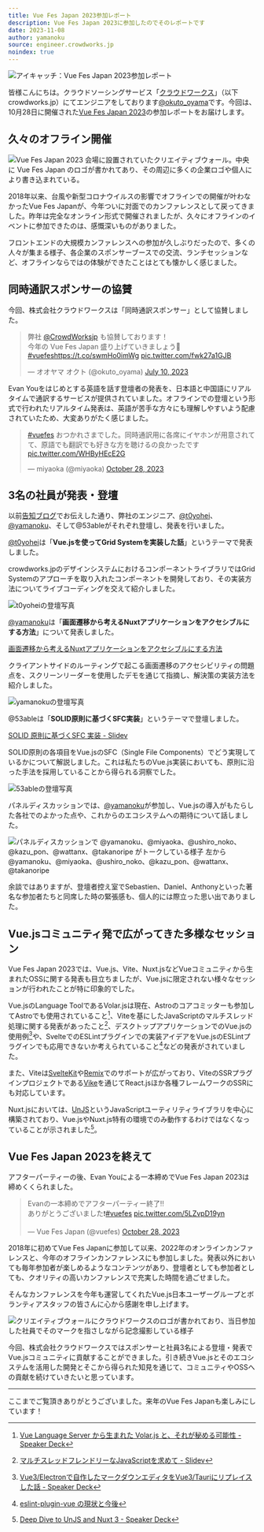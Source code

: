 ```yaml
---
title: Vue Fes Japan 2023参加レポート
description: Vue Fes Japan 2023に参加したのでそのレポートです
date: 2023-11-08
author: yamanoku
source: engineer.crowdworks.jp
noindex: true
---
```


![アイキャッチ：Vue Fes Japan 2023参加レポート](https://i.gyazo.com/d22435033324a84104b87b39eec5d68b.png)

皆様こんにちは。クラウドソーシングサービス「[クラウドワークス](http://crowdworks.jp/)」（以下crowdworks.jp）にてエンジニアをしております[@okuto_oyama](https://twitter.com/okuto_oyama)です。今回は、10月28日に開催された[Vue Fes Japan 2023](https://vuefes.jp/2023/)の参加レポートをお届けします。

## 久々のオフライン開催

![Vue Fes Japan 2023 会場に設置されていたクリエイティブウォール。中央に Vue Fes Japan のロゴが書かれてあり、その周辺に多くの企業ロゴや個人により書き込まれている。](https://i.gyazo.com/4a310389005f11cd89d1da79eab7191b.png)

2018年以来、台風や新型コロナウイルスの影響でオフラインでの開催が叶わなかったVue Fes Japanが、今年ついに対面でのカンファレンスとして戻ってきました。昨年は完全なオンライン形式で開催されましたが、久々にオフラインのイベントに参加できたのは、感慨深いものがありました。

フロントエンドの大規模カンファレンスへの参加が久しぶりだったので、多くの人々が集まる様子、各企業のスポンサーブースでの交流、ランチセッションなど、オフラインならではの体験ができたことはとても懐かしく感じました。

## 同時通訳スポンサーの協賛

今回、株式会社クラウドワークスは「同時通訳スポンサー」として協賛しました。

<blockquote class="twitter-tweet"><p lang="ja" dir="ltr">弊社 <a href="https://twitter.com/CrowdWorksjp?ref_src=twsrc%5Etfw">@CrowdWorksjp</a> も協賛しております！<br>今年の Vue Fes Japan 盛り上げていきましょう🙌 <a href="https://twitter.com/hashtag/vuefes?src=hash&amp;ref_src=twsrc%5Etfw">#vuefes</a><a href="https://t.co/swmHo0imWg">https://t.co/swmHo0imWg</a> <a href="https://t.co/fwk27a1GJB">pic.twitter.com/fwk27a1GJB</a></p>&mdash; オオヤマ オクト (@okuto_oyama) <a href="https://twitter.com/okuto_oyama/status/1678266941491019777?ref_src=twsrc%5Etfw">July 10, 2023</a></blockquote> <script async src="https://platform.twitter.com/widgets.js" charset="utf-8"></script>

Evan Youをはじめとする英語を話す登壇者の発表を、日本語と中国語にリアルタイムで通訳するサービスが提供されていました。オフラインでの登壇という形式で行われたリアルタイム発表は、英語が苦手な方々にも理解しやすいよう配慮されていたため、大変ありがたく感じました。

<blockquote class="twitter-tweet"><p lang="ja" dir="ltr"><a href="https://twitter.com/hashtag/vuefes?src=hash&amp;ref_src=twsrc%5Etfw">#vuefes</a> おつかれさまでした。同時通訳用に各席にイヤホンが用意されてて、原語でも翻訳でも好きな方を聴けるの良かったです <a href="https://t.co/WHByHEcE2G">pic.twitter.com/WHByHEcE2G</a></p>&mdash; miyaoka (@miyaoka) <a href="https://twitter.com/miyaoka/status/1718246509731532879?ref_src=twsrc%5Etfw">October 28, 2023</a></blockquote> <script async src="https://platform.twitter.com/widgets.js" charset="utf-8"></script>

## 3名の社員が発表・登壇

以前[告知ブログ](./give-a-talk-vue-fes-japan-2023)でお伝えした通り、弊社のエンジニア、[@t0yohei](https://twitter.com/t0yohei)、[@yamanoku](https://twitter.com/yamanoku)、そして@53ableがそれぞれ登壇し、発表を行いました。

[@t0yohei](https://twitter.com/t0yohei)は「**Vue.jsを使ってGrid Systemを実装した話**」というテーマで発表しました。

<script defer class="speakerdeck-embed" data-id="9da16dc65b184a7b9a06e3aca4c0e4f7" data-ratio="1.7772511848341233" src="//speakerdeck.com/assets/embed.js"></script>

crowdworks.jpのデザインシステムにおけるコンポーネントライブラリではGrid Systemのアプローチを取り入れたコンポーネントを開発しており、その実装方法についてライブコーディングを交えて紹介しました。

![t0yoheiの登壇写真](https://i.gyazo.com/b0769b873a0508b768d8939a2eba8125.png)

[@yamanoku](https://twitter.com/yamanoku)は「**画面遷移から考えるNuxtアプリケーションをアクセシブルにする方法**」について発表しました。

[画面遷移から考えるNuxtアプリケーションをアクセシブルにする方法](https://yamanoku.net/vuefes-japan-2023/ja/)

クライアントサイドのルーティングで起こる画面遷移のアクセシビリティの問題点を、スクリーンリーダーを使用したデモを通じて指摘し、解決策の実装方法を紹介しました。

![yamanokuの登壇写真](https://i.gyazo.com/3f089293825ac225b9f9954e4b96e76d.png)

@53ableは「**SOLID原則に基づくSFC実装**」というテーマで登壇しました。

[SOLID 原則に基づくSFC 実装 - Slidev](https://slides-one.vercel.app/)

SOLID原則の各項目をVue.jsのSFC（Single File Components）でどう実現しているかについて解説しました。これは私たちのVue.js実装においても、原則に沿った手法を採用していることから得られる洞察でした。

![53ableの登壇写真](https://i.gyazo.com/0842bbb80bf053ea42ef96dccdcd02bb.png)

パネルディスカッションでは、[@yamanoku](https://twitter.com/yamanoku)が参加し、Vue.jsの導入がもたらした各社でのよかった点や、これからのエコシステムへの期待について話しました。

![パネルディスカッションで @yamanoku、@miyaoka、@ushiro_noko、@kazu_pon、@wattanx、@takanoripe がトークしている様子
左から @yamanoku、@miyaoka、@ushiro_noko、@kazu_pon、@wattanx、@takanoripe](https://i.gyazo.com/9bb6e5bf201eaf72abd417e617b3061d.png)

余談ではありますが、登壇者控え室でSebastien、Daniel、Anthonyといった著名な参加者たちと同席した時の緊張感も、個人的には際立った思い出でありました。

## Vue.jsコミュニティ発で広がってきた多様なセッション

Vue Fes Japan 2023では、Vue.js、Vite、Nuxt.jsなどVueコミュニティから生まれたOSSに関する発表も目立ちましたが、Vue.jsに限定されない様々なセッションが行われたことが特に印象的でした。

Vue.jsのLanguage ToolであるVolar.jsは現在、Astroのコアコミッターも参加してAstroでも使用されていること[^1]、Viteを基にしたJavaScriptのマルチスレッド処理に関する発表があったこと[^2]、デスクトップアプリケーションでのVue.jsの使用例[^3]や、SvelteでのESLintプラグインでの実装アイデアをVue.jsのESLintプラグインでも応用できないか考えられていること[^4]などの発表がされていました。

また、Viteは[SvelteKit](https://kit.svelte.dev/)や[Remix](https://remix.run/)でのサポートが広がっており、ViteのSSRプラグインプロジェクトである[Vike](https://vite-plugin-ssr.com/vike)を通じてReact.jsほか各種フレームワークのSSRにも対応しています。

Nuxt.jsにおいては、[UnJS](https://github.com/unjs)というJavaScriptユーティリティライブラリを中心に構築されており、Vue.jsやNuxt.js特有の環境でのみ動作するわけではなくなっていることが示されました[^5]。

## Vue Fes Japan 2023を終えて

アフターパーティーの後、Evan Youによる一本締めでVue Fes Japan 2023は締めくくられました。

<blockquote class="twitter-tweet"><p lang="ja" dir="ltr">Evanの一本締めでアフターパーティー終了‼️<br>ありがとうございました❗️<a href="https://twitter.com/hashtag/vuefes?src=hash&amp;ref_src=twsrc%5Etfw">#vuefes</a> <a href="https://t.co/5LZvpD19yn">pic.twitter.com/5LZvpD19yn</a></p>&mdash; Vue Fes Japan (@vuefes) <a href="https://twitter.com/vuefes/status/1718215053038801142?ref_src=twsrc%5Etfw">October 28, 2023</a></blockquote> <script async src="https://platform.twitter.com/widgets.js" charset="utf-8"></script>

2018年に初めてVue Fes Japanに参加して以来、2022年のオンラインカンファレンスと、今年のオフラインカンファレンスにも参加しました。発表以外においても毎年参加者が楽しめるようなコンテンツがあり、登壇者としても参加者としても、クオリティの高いカンファレンスで充実した時間を過ごせました。

そんなカンファレンスを今年も運営してくれたVue.js日本ユーザーグループとボランティアスタッフの皆さんに心から感謝を申し上げます。

![クリエイティブウォールにクラウドワークスのロゴが書かれており、当日参加した社員でそのマークを指さしながら記念撮影している様子](https://i.gyazo.com/973927111c8fd906e32466266f98b2e8.png)

今回、株式会社クラウドワークスではスポンサーと社員3名による登壇・発表でVue.jsコミュニティに貢献することができました。引き続きVue.jsとそのエコシステムを活用した開発とそこから得られた知見を通じて、コミュニティやOSSへの貢献を続けていきたいと思っています。

---

ここまでご覧頂きありがとうございました。来年のVue Fes Japanも楽しみにしています！

[^1]: [Vue Language Server から生まれた Volar.js と、それが秘める可能性 - Speaker Deck](https://speakerdeck.com/mizdra/vue-language-server-karasheng-mareta-volar-dot-js-to-soregami-meruke-neng-xing)

[^2]: [マルチスレッドフレンドリーなJavaScriptを求めて - Slidev](https://vue-fes-japan-2023-multithread-slide.sapphi.red/)

[^3]: [Vue3/Electronで自作したマークダウンエディタをVue3/Tauriにリプレイスした話 - Speaker Deck](https://speakerdeck.com/yud0uhu/tauriniripureisusitahua)

[^4]: [eslint-plugin-vue の現状と今後](https://ota-meshi.github.io/vue-fes-japan-2023-slide/)

[^5]: [Deep Dive to UnJS and Nuxt 3 - Speaker Deck](https://speakerdeck.com/nozomuikuta/deep-dive-to-unjs-and-nuxt-3)
